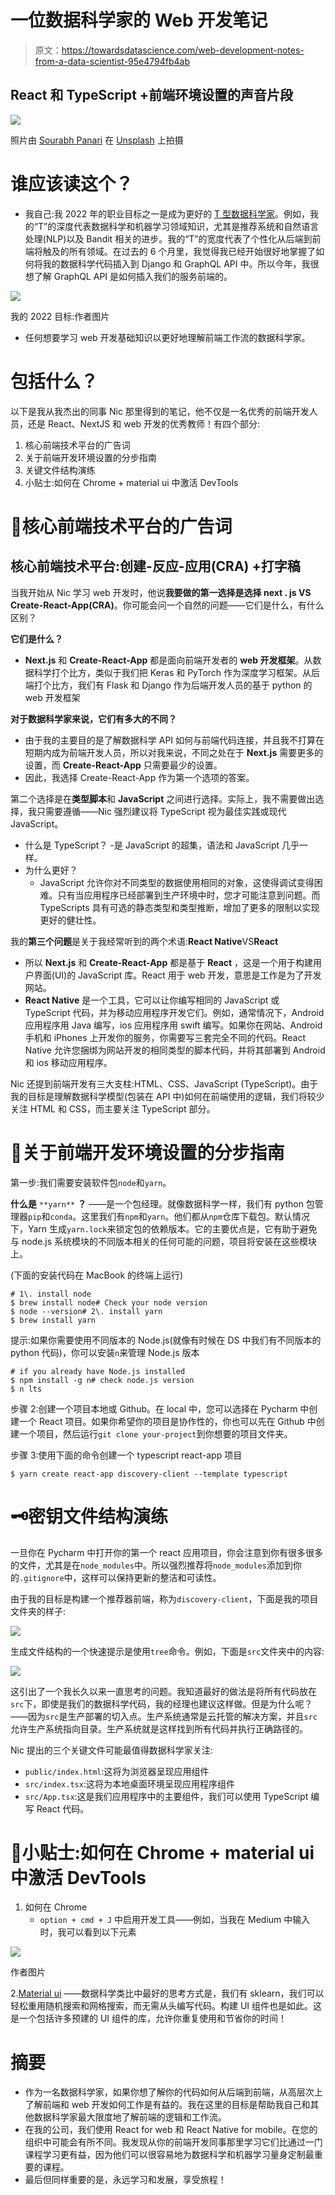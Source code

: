 # 一位数据科学家的 Web 开发笔记

> 原文：<https://towardsdatascience.com/web-development-notes-from-a-data-scientist-95e4794fb4ab>

## React 和 TypeScript +前端环境设置的声音片段

![](img/412bbee548d13ff171860396a480afdf.png)

照片由 [Sourabh Panari](https://unsplash.com/@_sourabh_?utm_source=medium&utm_medium=referral) 在 [Unsplash](https://unsplash.com?utm_source=medium&utm_medium=referral) 上拍摄

# 谁应该读这个？

*   我自己:我 2022 年的职业目标之一是成为更好的 [T 型数据科学家](/t-shaped-skills-builder-guide-in-2020-for-end-to-end-data-scientist-33d2652511b0)。例如，我的“T”的深度代表数据科学和机器学习领域知识，尤其是推荐系统和自然语言处理(NLP)以及 Bandit 相关的进步。我的“T”的宽度代表了个性化从后端到前端将触及的所有领域。在过去的 6 个月里，我觉得我已经开始很好地掌握了如何将我的数据科学代码插入到 Django 和 GraphQL API 中。所以今年，我很想了解 GraphQL API 是如何插入我们的服务前端的。

![](img/956574c3f72cb0b0bd6d90a2de2679ec.png)

我的 2022 目标:作者图片

*   任何想要学习 web 开发基础知识以更好地理解前端工作流的数据科学家。

# 包括什么？

以下是我从我杰出的同事 Nic 那里得到的笔记，他不仅是一名优秀的前端开发人员，还是 React、NextJS 和 web 开发的优秀教师！有四个部分:

1.  核心前端技术平台的广告词
2.  关于前端开发环境设置的分步指南
3.  关键文件结构演练
4.  小贴士:如何在 Chrome + material ui 中激活 DevTools

# 🎵核心前端技术平台的广告词

## **核心前端技术平台:创建-反应-应用(CRA) +打字稿**

当我开始从 Nic 学习 web 开发时，他说**我要做的第一选择是选择 next . js VS Create-React-App(CRA)**。你可能会问一个自然的问题——它们是什么，有什么区别？

**它们是什么？**

*   **Next.js** 和 **Create-React-App** 都是面向前端开发者的 **web 开发框架**。从数据科学打个比方，类似于我们把 Keras 和 PyTorch 作为深度学习框架。从后端打个比方，我们有 Flask 和 Django 作为后端开发人员的基于 python 的 web 开发框架

**对于数据科学家来说，它们有多大的不同？**

*   由于我的主要目的是了解数据科学 API 如何与前端代码连接，并且我不打算在短期内成为前端开发人员，所以对我来说，不同之处在于 **Next.js** 需要更多的设置，而 **Create-React-App** 只需要最少的设置。
*   因此，我选择 Create-React-App 作为第一个选项的答案。

第二个选择是在**类型脚本**和 **JavaScript** 之间进行选择。实际上，我不需要做出选择，我只需要遵循——Nic 强烈建议将 TypeScript 视为最佳实践或现代 JavaScript。

*   什么是 TypeScript？
    -是 JavaScript 的超集，语法和 JavaScript 几乎一样。
*   为什么更好？
    - JavaScript 允许你对不同类型的数据使用相同的对象，这使得调试变得困难。只有当应用程序已经部署到生产环境中时，您才可能注意到问题。而 TypeScripts 具有可选的静态类型和类型推断，增加了更多的限制以实现更好的健壮性。

我的**第三个问题**是关于我经常听到的两个术语:**React Native**VS**React**

*   所以 **Next.js** 和 **Create-React-App** 都是基于 **React** ，这是一个用于构建用户界面(UI)的 JavaScript 库。React 用于 web 开发，意思是工作是为了开发网站。
*   **React Native** 是一个工具，它可以让你编写相同的 JavaScript 或 TypeScript 代码，并为移动应用程序开发它们。例如，通常情况下，Android 应用程序用 Java 编写，ios 应用程序用 swift 编写。如果你在网站、Android 手机和 iPhones 上开发你的服务，你需要写三套完全不同的代码。React Native 允许您捆绑为网站开发的相同类型的脚本代码，并将其部署到 Android 和 ios 移动应用程序。

Nic 还提到前端开发有三大支柱:HTML、CSS、JavaScript (TypeScript)。由于我的目标是理解数据科学模型(包装在 API 中)如何在前端使用的逻辑，我们将较少关注 HTML 和 CSS，而主要关注 TypeScript 部分。

# 👣关于前端开发环境设置的分步指南

第一步:我们需要安装软件包`node`和`yarn`。

**什么是** `**yarn**` **？**
——是一个包经理。就像数据科学一样，我们有 python 包管理器`pip`和`conda`。这里我们有`npm`和`yarn`。他们都从`npm`仓库下载包。默认情况下，Yarn 生成`yarn.lock`来锁定包的依赖版本。它的主要优点是，它有助于避免与 node.js 系统模块的不同版本相关的任何可能的问题，项目将安装在这些模块上。

(下面的安装代码在 MacBook 的终端上运行)

```
# 1\. install node
$ brew install node# Check your node version
$ node --version# 2\. install yarn
$ brew install yarn
```

提示:如果你需要使用不同版本的 Node.js(就像有时候在 DS 中我们有不同版本的 python 代码)，你可以安装`n`来管理 Node.js 版本

```
# if you already have Node.js installed
$ npm install -g n# check node.js version 
$ n lts
```

步骤 2:创建一个项目本地或 Github。在 local 中，您可以选择在 Pycharm 中创建一个 React 项目。如果你希望你的项目是协作性的，你也可以先在 Github 中创建一个项目，然后运行`git clone your-project`到你想要的项目文件夹。

步骤 3:使用下面的命令创建一个 typescript react-app 项目

```
$ yarn create react-app discovery-client --template typescript
```

# 🗝密钥文件结构演练

一旦你在 Pycharm 中打开你的第一个 react 应用项目，你会注意到你有很多很多的文件，尤其是在`node_modules`中。所以强烈推荐将`node_modules`添加到你的`.gitignore`中，这样可以保持更新的整洁和可读性。

由于我的目标是构建一个推荐器前端，称为`discovery-client`，下面是我的项目文件夹的样子:

![](img/578e3c53a3be2eb11b7dd054ee0dbcc4.png)

生成文件结构的一个快速提示是使用`tree`命令。例如，下面是`src`文件夹中的内容:

![](img/5af33d37cd6db3e407351b83e34a956f.png)

这引出了一个我长久以来一直思考的问题。我知道最好的做法是将所有代码放在`src`下，即使是我们的数据科学代码，我的经理也建议这样做。但是为什么呢？
——因为`src`是生产部署的切入点。生产系统通常是云托管的解决方案，并且`src`允许生产系统指向目录。生产系统就是这样找到所有代码并执行正确路径的。

Nic 提出的三个关键文件可能最值得数据科学家关注:

*   `public/index.html`:这将为浏览器呈现应用组件
*   `src/index.tsx`:这将为本地桌面环境呈现应用程序组件
*   `src/App.tsx`:这是我们应用程序中的主要组件，我们可以使用 TypeScript 编写 React 代码。

# 🌠小贴士:如何在 Chrome + material ui 中激活 DevTools

1.  如何在 Chrome
    - `option + cmd + J`
    中启用开发工具——例如，当我在 Medium 中输入时，我可以看到以下元素

![](img/779cf3fc6d7f808a69b38fb0171dbc19.png)

作者图片

2.[Material ui](https://mui.com/)
——数据科学类比中最好的思考方式是，我们有 sklearn，我们可以轻松重用随机搜索和网格搜索，而无需从头编写代码。构建 UI 组件也是如此。这是一个包括许多预建的 UI 组件的库，允许你重复使用和节省你的时间！

# 摘要

*   作为一名数据科学家，如果你想了解你的代码如何从后端到前端，从高层次上了解前端和 web 开发如何工作是有益的。我在这里的目标是帮助我自己和其他数据科学家最大限度地了解前端的逻辑和工作流。
*   在我的公司，我们使用 React for web 和 React Native for mobile。在您的组织中可能会有所不同。我发现从你的前端开发同事那里学习它们比通过一门课程学习更有益，因为他们可以很容易地为数据科学和机器学习量身定制最重要的课程。
*   最后但同样重要的是，永远学习和发展，享受旅程！